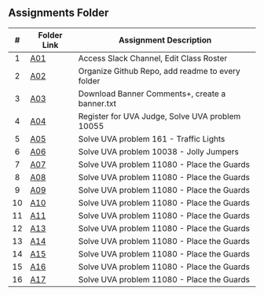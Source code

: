 ## Assignments Folder

|  #  | Folder Link         | Assignment Description                           |
| :-: | ------------------- | ------------------------------------------------ |
|  1  | [A01](./A01)        | Access Slack Channel, Edit Class Roster          |
|  2  | [A02](./A02)        | Organize Github Repo, add readme to every folder |
|  3  | [A03](./A03)        | Download Banner Comments+, create a banner.txt   |
|  4  | [A04](./A04/P10055) | Register for UVA Judge, Solve UVA problem 10055  |
|  5  | [A05](./A05/P161)   | Solve UVA problem 161 - Traffic Lights           |
|  6  | [A06](./A06/P10038) | Solve UVA problem 10038 - Jolly Jumpers          |
|  7  | [A07](./P11080)     | Solve UVA problem 11080 - Place the Guards       |
|  8  | [A08](./P11080)     | Solve UVA problem 11080 - Place the Guards       |
|  9  | [A09](./P11080)     | Solve UVA problem 11080 - Place the Guards       |
| 10  | [A10](./P11080)     | Solve UVA problem 11080 - Place the Guards       |
| 11  | [A11](./P11080)     | Solve UVA problem 11080 - Place the Guards       |
| 12  | [A13](./P11080)     | Solve UVA problem 11080 - Place the Guards       |
| 13  | [A14](./P11080)     | Solve UVA problem 11080 - Place the Guards       |
| 14  | [A15](./A15/P12732) | Solve UVA problem 11080 - Place the Guards       |
| 15  | [A16](./P11080)     | Solve UVA problem 11080 - Place the Guards       |
| 16  | [A17](./P11080)     | Solve UVA problem 11080 - Place the Guards       |
